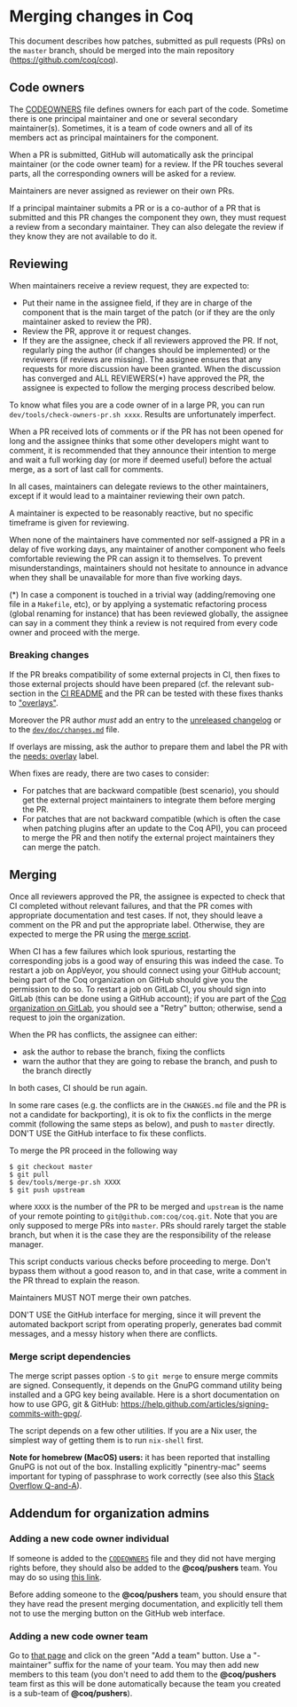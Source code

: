 # Merging changes in Coq

This document describes how patches, submitted as pull requests (PRs) on the
`master` branch, should be merged into the main repository
(https://github.com/coq/coq).

## Code owners

The [CODEOWNERS](../../.github/CODEOWNERS) file defines owners for each part of
the code. Sometime there is one principal maintainer and one or several
secondary maintainer(s). Sometimes, it is a team of code owners and all of its
members act as principal maintainers for the component.

When a PR is submitted, GitHub will automatically ask the principal
maintainer (or the code owner team) for a review. If the PR touches several
parts, all the corresponding owners will be asked for a review.

Maintainers are never assigned as reviewer on their own PRs.

If a principal maintainer submits a PR or is a co-author of a PR that is
submitted and this PR changes the component they own, they must request a
review from a secondary maintainer. They can also delegate the review if they
know they are not available to do it.

## Reviewing

When maintainers receive a review request, they are expected to:

* Put their name in the assignee field, if they are in charge of the component
  that is the main target of the patch (or if they are the only maintainer asked
  to review the PR).
* Review the PR, approve it or request changes.
* If they are the assignee, check if all reviewers approved the PR. If not,
  regularly ping the author (if changes should be implemented) or the reviewers
  (if reviews are missing). The assignee ensures that any requests for more
  discussion have been granted. When the discussion has converged and ALL
  REVIEWERS(*) have approved the PR, the assignee is expected to follow the merging
  process described below.

To know what files you are a code owner of in a large PR, you can run
`dev/tools/check-owners-pr.sh xxxx`. Results are unfortunately imperfect.

When a PR received lots of comments or if the PR has not been opened for long
and the assignee thinks that some other developers might want to comment,
it is recommended that they announce their intention to merge and wait a full
working day (or more if deemed useful) before the actual merge, as a sort of
last call for comments.

In all cases, maintainers can delegate reviews to the other maintainers,
except if it would lead to a maintainer reviewing their own patch.

A maintainer is expected to be reasonably reactive, but no specific timeframe is
given for reviewing.

When none of the maintainers have commented nor self-assigned a PR in a delay
of five working days, any maintainer of another component who feels comfortable
reviewing the PR can assign it to themselves. To prevent misunderstandings,
maintainers should not hesitate to announce in advance when they shall be
unavailable for more than five working days.

(*) In case a component is touched in a trivial way (adding/removing one file in
a `Makefile`, etc), or by applying a systematic refactoring process (global
renaming for instance) that has been reviewed globally, the assignee can
say in a comment they think a review is not required from every code owner and
proceed with the merge.

### Breaking changes

If the PR breaks compatibility of some external projects in CI, then fixes to
those external projects should have been prepared (cf. the relevant sub-section
in the [CI README](../ci/README.md#Breaking-changes) and the PR can be tested
with these fixes thanks to ["overlays"](../ci/user-overlays/README.md).

Moreover the PR author *must* add an entry to the [unreleased
changelog](../../doc/changelog/README.md) or to the
[`dev/doc/changes.md`](changes.md) file.

If overlays are missing, ask the author to prepare them and label the PR with
the [needs: overlay](https://github.com/coq/coq/labels/needs%3A%20overlay) label.

When fixes are ready, there are two cases to consider:

- For patches that are backward compatible (best scenario), you should get the
  external project maintainers to integrate them before merging the PR.
- For patches that are not backward compatible (which is often the case when
  patching plugins after an update to the Coq API), you can proceed to merge
  the PR and then notify the external project maintainers they can merge the
  patch.

## Merging

Once all reviewers approved the PR, the assignee is expected to check that CI
completed without relevant failures, and that the PR comes with appropriate
documentation and test cases. If not, they should leave a comment on the PR and
put the appropriate label. Otherwise, they are expected to merge the PR using the
[merge script](../tools/merge-pr.sh).

When CI has a few failures which look spurious, restarting the corresponding
jobs is a good way of ensuring this was indeed the case.
To restart a job on AppVeyor, you should connect using your GitHub
account; being part of the Coq organization on GitHub should give you the
permission to do so.
To restart a job on GitLab CI, you should sign into GitLab (this can be done
using a GitHub account); if you are part of the
[Coq organization on GitLab](https://gitlab.com/coq), you should see a "Retry"
button; otherwise, send a request to join the organization.

When the PR has conflicts, the assignee can either:
- ask the author to rebase the branch, fixing the conflicts
- warn the author that they are going to rebase the branch, and push to the
  branch directly

In both cases, CI should be run again.

In some rare cases (e.g. the conflicts are in the `CHANGES.md` file and the PR
is not a candidate for backporting), it is ok to fix
the conflicts in the merge commit (following the same steps as below), and push
to `master` directly. DON'T USE the GitHub interface to fix these conflicts.

To merge the PR proceed in the following way
```
$ git checkout master
$ git pull
$ dev/tools/merge-pr.sh XXXX
$ git push upstream
```
where `XXXX` is the number of the PR to be merged and `upstream` is the name
of your remote pointing to `git@github.com:coq/coq.git`.
Note that you are only supposed to merge PRs into `master`. PRs should rarely
target the stable branch, but when it is the case they are the responsibility
of the release manager.

This script conducts various checks before proceeding to merge. Don't bypass them
without a good reason to, and in that case, write a comment in the PR thread to
explain the reason.

Maintainers MUST NOT merge their own patches.

DON'T USE the GitHub interface for merging, since it will prevent the automated
backport script from operating properly, generates bad commit messages, and a
messy history when there are conflicts.

### Merge script dependencies

The merge script passes option `-S` to `git merge` to ensure merge commits
are signed. Consequently, it depends on the GnuPG command utility being
installed and a GPG key being available. Here is a short documentation on
how to use GPG, git & GitHub: https://help.github.com/articles/signing-commits-with-gpg/.

The script depends on a few other utilities. If you are a Nix user, the
simplest way of getting them is to run `nix-shell` first.

**Note for homebrew (MacOS) users:** it has been reported that installing GnuPG
is not out of the box. Installing explicitly "pinentry-mac" seems important for
typing of passphrase to work correctly (see also this
[Stack Overflow Q-and-A](https://stackoverflow.com/questions/39494631/gpg-failed-to-sign-the-data-fatal-failed-to-write-commit-object-git-2-10-0)).

## Addendum for organization admins

### Adding a new code owner individual

If someone is added to the [`CODEOWNERS`](../../.github/CODEOWNERS) file and
they did not have merging rights before, they should also be added to the
**@coq/pushers** team. You may do so using
[this link](https://github.com/orgs/coq/teams/pushers/members?add=true).

Before adding someone to the **@coq/pushers** team, you should ensure that they
have read the present merging documentation, and explicitly tell them not to
use the merging button on the GitHub web interface.

### Adding a new code owner team

Go to [that page](https://github.com/orgs/coq/teams/pushers/teams) and click on
the green "Add a team" button. Use a "-maintainer" suffix for the name of your
team. You may then add new members to this team (you don't need to add them to
the **@coq/pushers** team first as this will be done automatically because the
team you created is a sub-team of **@coq/pushers**).

